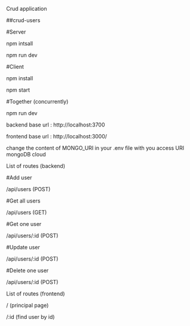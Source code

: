 Crud application

##crud-users

#Server

npm intsall

npm run dev

#Client

npm install

npm start

#Together (concurrently)

npm run dev

backend base url : http://localhost:3700

frontend base url : http://localhost:3000/

change the content of MONGO_URI in your .env file with you access URI mongoDB cloud

List of routes (backend)

#Add user

/api/users (POST)

#Get all users

/api/users (GET)

#Get one user

/api/users/:id (POST)

#Update user

/api/users/:id (POST)

#Delete one user

/api/users/:id (POST)

List of routes (frontend)

/ (principal page)

/:id (find user by id)
